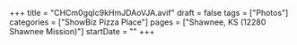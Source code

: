 +++
title = "CHCm0gqIc9kHmJDAoVJA.avif"
draft = false
tags = ["Photos"]
categories = ["ShowBiz Pizza Place"]
pages = ["Shawnee, KS (12280 Shawnee Mission)"]
startDate = ""
+++
